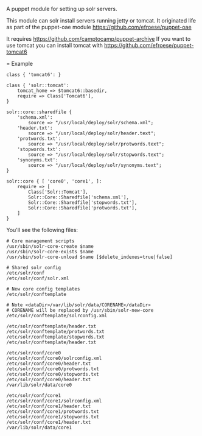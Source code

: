 A puppet module for setting up solr servers.

This module can solr install servers running jetty or tomcat.
It originated life as part of the puppet-oae module https://github.com/efroese/puppet-oae

It requires https://github.com/camptocamp/puppet-archive
If you want to use tomcat you can install tomcat with https://github.com/efroese/puppet-tomcat6

= Example

    class { 'tomcat6': }

    class { 'solr::tomcat':
        tomcat_home => $tomcat6::basedir,
        require => Class['Tomcat6'],
    }

    solr::core::sharedfile {
        'schema.xml':
            source => "/usr/local/deploy/solr/schema.xml";
        'header.txt':
            source => "/usr/local/deploy/solr/header.text";
        'protwords.txt':
            source => "/usr/local/deploy/solr/protwords.text";
        'stopwords.txt':
            source => "/usr/local/deploy/solr/stopwords.text";
        'synonyms.txt':
            source => "/usr/local/deploy/solr/synonyms.text";
    }

    solr::core { [ 'core0', 'core1', ]:
        require => [
            Class['Solr::Tomcat'],
            Solr::Core::Sharedfile['schema.xml'],
            Solr::Core::Sharedfile['stopwords.txt'],
            Solr::Core::Sharedfile['protwords.txt'],
        ]
    }
    
You'll see the following files:
    
    # Core management scripts
    /usr/sbin/solr-core-create $name
    /usr/sbin/solr-core-exists $name
    /usr/sbin/solr-core-unload $name [$delete_indexes=true|false]

    # Shared solr config
    /etc/solr/conf
    /etc/solr/conf/solr.xml

    # New core config templates
    /etc/solr/conftemplate
    
    # Note <dataDir>/var/lib/solr/data/CORENAME</dataDir>
    # CORENAME will be replaced by /usr/sbin/solr-new-core
    /etc/solr/conftemplate/solrconfig.xml

    /etc/solr/conftemplate/header.txt
    /etc/solr/conftemplate/protwords.txt
    /etc/solr/conftemplate/stopwords.txt
    /etc/solr/conftemplate/header.txt
    
    /etc/solr/conf/core0
    /etc/solr/conf/core0/solrconfig.xml
    /etc/solr/conf/core0/header.txt
    /etc/solr/conf/core0/protwords.txt
    /etc/solr/conf/core0/stopwords.txt
    /etc/solr/conf/core0/header.txt
    /var/lib/solr/data/core0

    /etc/solr/conf/core1
    /etc/solr/conf/core1/solrconfig.xml
    /etc/solr/conf/core1/header.txt
    /etc/solr/conf/core1/protwords.txt
    /etc/solr/conf/core1/stopwords.txt
    /etc/solr/conf/core1/header.txt
    /var/lib/solr/data/core1
